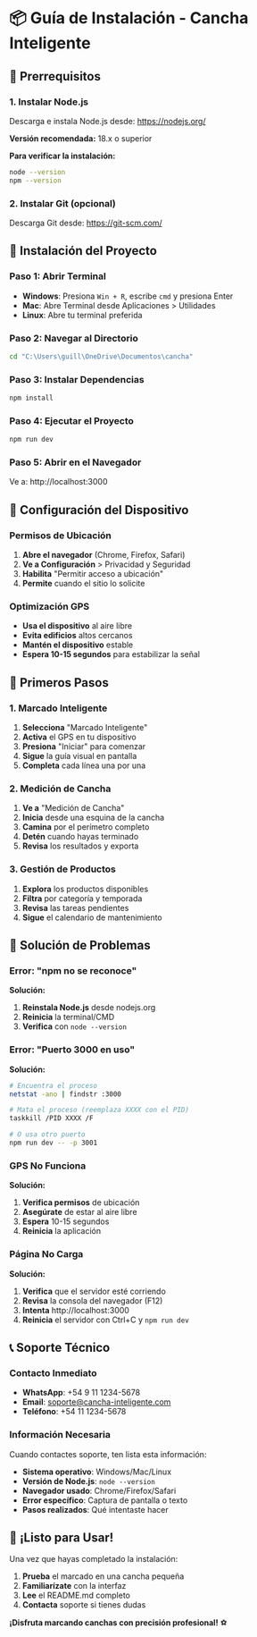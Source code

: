 # 📦 Guía de Instalación - Cancha Inteligente

## 🔧 Prerrequisitos

### 1. Instalar Node.js
Descarga e instala Node.js desde: https://nodejs.org/

**Versión recomendada:** 18.x o superior

**Para verificar la instalación:**
```bash
node --version
npm --version
```

### 2. Instalar Git (opcional)
Descarga Git desde: https://git-scm.com/

## 🚀 Instalación del Proyecto

### Paso 1: Abrir Terminal
- **Windows**: Presiona `Win + R`, escribe `cmd` y presiona Enter
- **Mac**: Abre Terminal desde Aplicaciones > Utilidades
- **Linux**: Abre tu terminal preferida

### Paso 2: Navegar al Directorio
```bash
cd "C:\Users\guill\OneDrive\Documentos\cancha"
```

### Paso 3: Instalar Dependencias
```bash
npm install
```

### Paso 4: Ejecutar el Proyecto
```bash
npm run dev
```

### Paso 5: Abrir en el Navegador
Ve a: http://localhost:3000

## 📱 Configuración del Dispositivo

### Permisos de Ubicación
1. **Abre el navegador** (Chrome, Firefox, Safari)
2. **Ve a Configuración** > Privacidad y Seguridad
3. **Habilita** "Permitir acceso a ubicación"
4. **Permite** cuando el sitio lo solicite

### Optimización GPS
- **Usa el dispositivo** al aire libre
- **Evita edificios** altos cercanos
- **Mantén el dispositivo** estable
- **Espera 10-15 segundos** para estabilizar la señal

## 🎯 Primeros Pasos

### 1. Marcado Inteligente
1. **Selecciona** "Marcado Inteligente"
2. **Activa** el GPS en tu dispositivo
3. **Presiona** "Iniciar" para comenzar
4. **Sigue** la guía visual en pantalla
5. **Completa** cada línea una por una

### 2. Medición de Cancha
1. **Ve a** "Medición de Cancha"
2. **Inicia** desde una esquina de la cancha
3. **Camina** por el perímetro completo
4. **Detén** cuando hayas terminado
5. **Revisa** los resultados y exporta

### 3. Gestión de Productos
1. **Explora** los productos disponibles
2. **Filtra** por categoría y temporada
3. **Revisa** las tareas pendientes
4. **Sigue** el calendario de mantenimiento

## 🔧 Solución de Problemas

### Error: "npm no se reconoce"
**Solución:**
1. **Reinstala Node.js** desde nodejs.org
2. **Reinicia** la terminal/CMD
3. **Verifica** con `node --version`

### Error: "Puerto 3000 en uso"
**Solución:**
```bash
# Encuentra el proceso
netstat -ano | findstr :3000

# Mata el proceso (reemplaza XXXX con el PID)
taskkill /PID XXXX /F

# O usa otro puerto
npm run dev -- -p 3001
```

### GPS No Funciona
**Solución:**
1. **Verifica permisos** de ubicación
2. **Asegúrate** de estar al aire libre
3. **Espera** 10-15 segundos
4. **Reinicia** la aplicación

### Página No Carga
**Solución:**
1. **Verifica** que el servidor esté corriendo
2. **Revisa** la consola del navegador (F12)
3. **Intenta** http://localhost:3000
4. **Reinicia** el servidor con Ctrl+C y `npm run dev`

## 📞 Soporte Técnico

### Contacto Inmediato
- **WhatsApp**: +54 9 11 1234-5678
- **Email**: soporte@cancha-inteligente.com
- **Teléfono**: +54 11 1234-5678

### Información Necesaria
Cuando contactes soporte, ten lista esta información:
- **Sistema operativo**: Windows/Mac/Linux
- **Versión de Node.js**: `node --version`
- **Navegador usado**: Chrome/Firefox/Safari
- **Error específico**: Captura de pantalla o texto
- **Pasos realizados**: Qué intentaste hacer

## 🎉 ¡Listo para Usar!

Una vez que hayas completado la instalación:

1. **Prueba** el marcado en una cancha pequeña
2. **Familiarízate** con la interfaz
3. **Lee** el README.md completo
4. **Contacta** soporte si tienes dudas

**¡Disfruta marcando canchas con precisión profesional!** ⚽ 